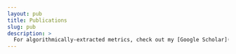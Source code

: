 ```yaml
---
layout: pub
title: Publications
slug: pub
description: >
  For algorithmically-extracted metrics, check out my [Google Scholar](https://scholar.google.com/citations?user=DG0B2xUAAAAJ) page.
---
```

